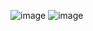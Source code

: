 ![image](https://github.com/user-attachments/assets/2e7f7179-21ae-48d9-90ac-29049931a897)
![image](https://github.com/user-attachments/assets/942c16ad-2170-4dab-ad9e-743f092a6aa4)
